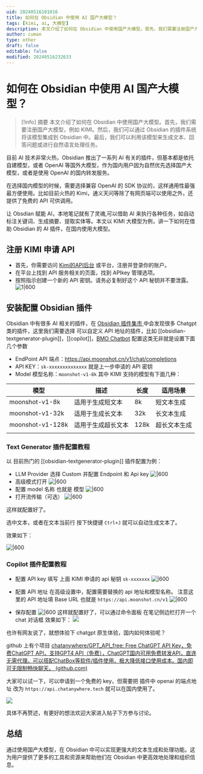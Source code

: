 ```yaml
---
uid: 20240516101016
title: 如何在 Obsidian 中使用 AI 国产大模型？
tags: [kimi, ai, 大模型]
description: 本文介绍了如何在 Obsidian 中使用国产大模型。首先，我们需要注册国产大模型，例如 KIMI。然后，我们可以通过 Obsidian 的插件系统将该模型集成到 Obsidian 中。最后，我们可以利用该模型来生成文本、回答问题或进行自然语言处理任务。
author: cuman
type: other
draft: false
editable: false
modified: 20240516232633
---
```


# 如何在 Obsidian 中使用 AI 国产大模型？

> [!info] 摘要
> 本文介绍了如何在 Obsidian 中使用国产大模型。首先，我们需要注册国产大模型，例如 KIMI。然后，我们可以通过 Obsidian 的插件系统将该模型集成到 Obsidian 中。最后，我们可以利用该模型来生成文本、回答问题或进行自然语言处理任务。

目前 AI 技术非常火热，Obsidian 推出了一系列 AI 有关的插件，但基本都是依托自建模型，或者 OpenAI 等国外大模型，作为国内用户因为自然优先选择国产大模型，或者是使用 OpenAI 的国内转发服务。

在选择国内模型的时候，需要选择兼容 OpenAI 的 SDK 协议的，这样通用性最强最方便使用。比如目前火热的 Kimi，通义天问等除了有网页端可以使用之外，还提供了免费的 API 可供调用。

让 Obsdian 赋能 AI，本地笔记就有了灵魂,可以借助 AI 来执行各种任务，如自动标注关键词、生成摘要、提取实体等。本文以 KIMI 大模型为例，讲一下如何在借助 Obsidian 的 AI 插件，在国内使用大模型。

## 注册 KIMI 申请 API

   - 首先，你需要访问 [Kimi的API后台](https://platform.moonshot.cn/console/api-keys) 或平台，注册并登录你的账户。
   - 在平台上找到 API 服务相关的页面，找到 APIkey 管理选项。
   - 按照指示创建一个新的 API 密钥。请务必复制好这个 API 秘钥并不要泄露。
![1|600](https://cdn.pkmer.cn/images/202405161701264.png!pkmer)

## 安装配置 Obsidian 插件

Obsidian 中有很多 AI 相关的插件，在 [Obsidian 插件集市 ](https://pkmer.cn/products/plugin/pluginMarket/?openai) 中会发现很多 Chatgpt 类的插件，这里我们需要选择 可以自定义 API 地址的插件，比如 [[obsidian-textgenerator-plugin]]，[[copilot]]，[BMO Chatbot](https://pkmer.cn/products/plugin/pluginMarket/?BMO%20Chatbot) 配置这类无非就是设置下面几个参数

- EndPoint API 端点：<https://api.moonshot.cn/v1/chat/completions>
- API KEY：`sk-xxxxxxxxxxxxxx` 就是上一步申请的 API 密钥
- Model 模型名称：`moonshot-v1-8k`
	其中 KIMI 支持的模型有下面几种：

| 模型               | 描述        | 长度   | 适用场景   |
| ---------------- | --------- | ---- | ------ |
| moonshot-v1-8k   | 适用于生成短文本  | 8k   | 短文本生成  |
| moonshot-v1-32k  | 适用于生成长文本  | 32k  | 长文本生成  |
| moonshot-v1-128k | 适用于生成超长文本 | 128k | 超长文本生成 |
|                  |           |      |        |

### Text Generator 插件配置教程

以 目前热门的 [[obsidian-textgenerator-plugin]] 插件配置为例：

- LLM Provider 选择 Custom 并配置 Endpoint 和 Api key
![|600](https://cdn.pkmer.cn/images/202405161746056.png!pkmer)
- 高级模式打开
![|600](https://cdn.pkmer.cn/images/202405161746273.png!pkmer)
- 配置 model 名称 也就是 模型
![|600](https://cdn.pkmer.cn/images/202405161747543.png!pkmer)
- 打开流传输（可选）
![|600](https://cdn.pkmer.cn/images/202405161749165.png!pkmer)

这样就配置好了。

选中文本，或者在文本当前行 按下快捷键 `Ctrl+J` 就可以自动生成文本了。

效果如下：

![|600](https://cdn.pkmer.cn/images/202405161750318.gif!pkmer)

### Copilot 插件配置教程

- 配置 API key 填写 上面 KIMI 申请的 api 秘钥 `sk-xxxxxxx`
	![|600](https://cdn.pkmer.cn/images/202405161754620.png!pkmer)
- 配置 API 地址
	在高级设置中，配置需要替换的 api 地址和模型名称。
	注意这里的 API 地址填 Base URL 也就是 `https://api.moonshot.cn/v1`
![|600](https://cdn.pkmer.cn/images/202405162226232.png!pkmer)


- 保存配置
	![|600](https://cdn.pkmer.cn/images/202405162223755.png!pkmer)
这样就配置好了，可以通过命令面板 在笔记侧边栏打开一个 chat 对话框
效果如下：
![](https://cdn.pkmer.cn/images/202405162230713.gif!pkmer)

 也许有网友说了，就想体验下 chatgpt 原生体验，国内如何体验呢？

 github 上有个项目 [chatanywhere/GPT_API_free: Free ChatGPT API Key，免费ChatGPT API，支持GPT4 API（免费），ChatGPT国内可用免费转发API，直连无需代理。可以搭配ChatBox等软件/插件使用，极大降低接口使用成本。国内即可无限制畅快聊天。 (github.com)](https://github.com/chatanywhere/GPT_API_free)

大家可以试一下，可以申请到一个免费的 key，但需要把 插件中 openai 的端点地址 改为 `https://api.chatanywhere.tech` 就可以在国内使用了。

![](https://cdn.pkmer.cn/images/202405162238120.png!pkmer)

 具体不再赘述，有更好的想法欢迎大家进入帖子下方参与讨论。

## 总结

通过使用国产大模型，在 Obsidian 中可以实现更强大的文本生成和处理功能。这为用户提供了更多的工具和资源来帮助他们在 Obsidian 中更高效地处理和组织信息。
